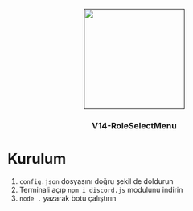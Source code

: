 <p align="center">
	<a href="" rel="noopener">
	<img width=200px height=200px src="./assets/back.png"></a>
</p>

<h3 align="center">V14-RoleSelectMenu</h3>


# Kurulum
1. `config.json` dosyasını doğru şekil de doldurun
2. Terminali açıp `npm i discord.js` modulunu indirin
3. `node .` yazarak botu çalıştırın
